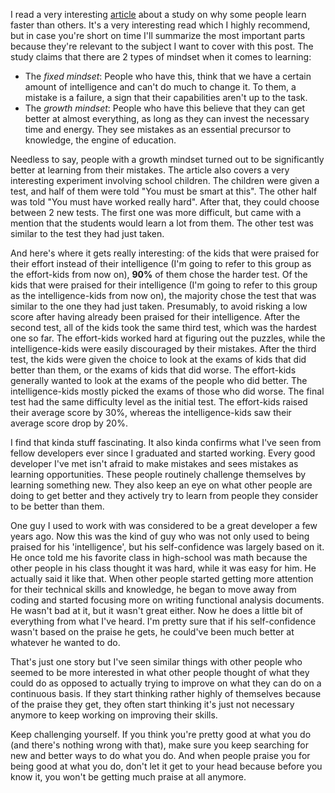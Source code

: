 I read a very interesting [article](http://www.wired.com/wiredscience/2011/10/why-do-some-people-learn-faster-2/) about a study on why some people learn faster than others. It's a very interesting read which I highly recommend, but in case you're short on time I'll summarize the most important parts because they're relevant to the subject I want to cover with this post. The study claims that there are 2 types of mindset when it comes to learning: 

* The *fixed mindset*: People who have this, think that we have a certain amount of intelligence and can't do much to change it. To them, a mistake is a failure, a sign that their capabilities aren't up to the task.
* The *growth mindset*: People who have this believe that they can get better at almost everything, as long as they can invest the necessary time and energy. They see mistakes as an essential precursor to knowledge, the engine of education. 

Needless to say, people with a growth mindset turned out to be significantly better at learning from their mistakes. The article also covers a very interesting experiment involving school children. The children were given a test, and half of them were told "You must be smart at this". The other half was told "You must have worked really hard". After that, they could choose between 2 new tests. The first one was more difficult, but came with a mention that the students would learn a lot from them. The other test was similar to the test they had just taken. 

And here's where it gets really interesting: of the kids that were praised for their effort instead of their intelligence (I'm going to refer to this group as the effort-kids from now on), **90%** of them chose the harder test. Of the kids that were praised for their intelligence (I'm going to refer to this group as the intelligence-kids from now on), the majority chose the test that was similar to the one they had just taken. Presumably, to avoid risking a low score after having already been praised for their intelligence. After the second test, all of the kids took the same third test, which was the hardest one so far. The effort-kids worked hard at figuring out the puzzles, while the intelligence-kids were easily discouraged by their mistakes. After the third test, the kids were given the choice to look at the exams of kids that did better than them, or the exams of kids that did worse. The effort-kids generally wanted to look at the exams of the people who did better. The intelligence-kids mostly picked the exams of those who did worse. The final test had the same difficulty level as the initial test. The effort-kids raised their average score by 30%, whereas the intelligence-kids saw their average score drop by 20%.

I find that kinda stuff fascinating. It also kinda confirms what I've seen from fellow developers ever since I graduated and started working. Every good developer I've met isn't afraid to make mistakes and sees mistakes as learning opportunities. These people routinely challenge themselves by learning something new. They also keep an eye on what other people are doing to get better and they actively try to learn from people they consider to be better than them. 

One guy I used to work with was considered to be a great developer a few years ago. Now this was the kind of guy who was not only used to being praised for his 'intelligence', but his self-confidence was largely based on it. He once told me his favorite class in high-school was math because the other people in his class thought it was hard, while it was easy for him. He actually said it like that. When other people started getting more attention for their technical skills and knowledge, he began to move away from coding and started focusing more on writing functional analysis documents. He wasn't bad at it, but it wasn't great either. Now he does a little bit of everything from what I've heard. I'm pretty sure that if his self-confidence wasn't based on the praise he gets, he could've been much better at whatever he wanted to do.

That's just one story but I've seen similar things with other people who seemed to be more interested in what other people thought of what they could do as opposed to actually trying to improve on what they can do on a continuous basis. If they start thinking rather highly of themselves because of the praise they get, they often start thinking it's just not necessary anymore to keep working on improving their skills.

Keep challenging yourself. If you think you're pretty good at what you do (and there's nothing wrong with that), make sure you keep searching for new and better ways to do what you do. And when people praise you for being good at what you do, don't let it get to your head because before you know it, you won't be getting much praise at all anymore.
